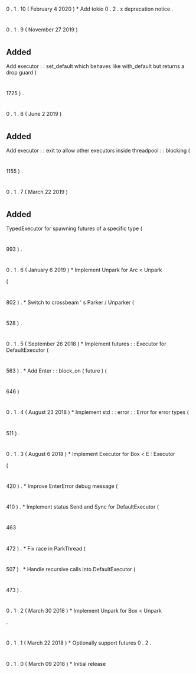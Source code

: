 #
0
.
1
.
10
(
February
4
2020
)
*
Add
tokio
0
.
2
.
x
deprecation
notice
.
#
0
.
1
.
9
(
November
27
2019
)
#
#
#
Added
-
Add
executor
:
:
set_default
which
behaves
like
with_default
but
returns
a
drop
guard
(
#
1725
)
.
#
0
.
1
.
8
(
June
2
2019
)
#
#
#
Added
-
Add
executor
:
:
exit
to
allow
other
executors
inside
threadpool
:
:
blocking
(
#
1155
)
.
#
0
.
1
.
7
(
March
22
2019
)
#
#
#
Added
-
TypedExecutor
for
spawning
futures
of
a
specific
type
(
#
993
)
.
#
0
.
1
.
6
(
January
6
2019
)
*
Implement
Unpark
for
Arc
<
Unpark
>
(
#
802
)
.
*
Switch
to
crossbeam
'
s
Parker
/
Unparker
(
#
528
)
.
#
0
.
1
.
5
(
September
26
2018
)
*
Implement
futures
:
:
Executor
for
DefaultExecutor
(
#
563
)
.
*
Add
Enter
:
:
block_on
(
future
)
(
#
646
)
#
0
.
1
.
4
(
August
23
2018
)
*
Implement
std
:
:
error
:
:
Error
for
error
types
(
#
511
)
.
#
0
.
1
.
3
(
August
6
2018
)
*
Implement
Executor
for
Box
<
E
:
Executor
>
(
#
420
)
.
*
Improve
EnterError
debug
message
(
#
410
)
.
*
Implement
status
Send
and
Sync
for
DefaultExecutor
(
#
463
#
472
)
.
*
Fix
race
in
ParkThread
(
#
507
)
.
*
Handle
recursive
calls
into
DefaultExecutor
(
#
473
)
.
#
0
.
1
.
2
(
March
30
2018
)
*
Implement
Unpark
for
Box
<
Unpark
>
.
#
0
.
1
.
1
(
March
22
2018
)
*
Optionally
support
futures
0
.
2
.
#
0
.
1
.
0
(
March
09
2018
)
*
Initial
release
